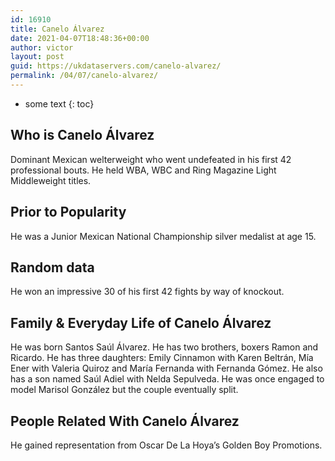 ```yaml
---
id: 16910
title: Canelo Álvarez
date: 2021-04-07T18:48:36+00:00
author: victor
layout: post
guid: https://ukdataservers.com/canelo-alvarez/
permalink: /04/07/canelo-alvarez/
---
```


* some text
{: toc}


## Who is Canelo Álvarez



Dominant Mexican welterweight who went undefeated in his first 42 professional bouts. He held WBA, WBC and Ring Magazine Light Middleweight titles.

                
                
                
## Prior to Popularity



He was a Junior Mexican National Championship silver medalist at age 15.

                
                
                
## Random data



He won an impressive 30 of his first 42 fights by way of knockout.

                
                
                
## Family & Everyday Life of Canelo Álvarez



He was born Santos Saúl Álvarez. He has two brothers, boxers Ramon and Ricardo. He has three daughters: Emily Cinnamon with Karen Beltrán, Mía Ener with Valeria Quiroz and María Fernanda with Fernanda Gómez. He also has a son named Saúl Adiel with Nelda Sepulveda. He was once engaged to model Marisol González but the couple eventually split.

                
                
                
## People Related With Canelo Álvarez



He gained representation from Oscar De La Hoya&#8217;s Golden Boy Promotions.

                
              
            
          
          
          
